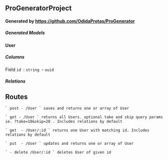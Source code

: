 
## ProGeneratorProject
#### Generated by https://github.com/OdidaProtas/ProGenerator

##### Generated Models 


#### User

##### Columns

Field ` id  `:  ` string  `- ` uuid  `



    


##### Relations



## Routes


    ` post - /User ` saves and returns one or array of User

    ` get - /User ` returns all Users. optional take and skip query params ie. ?take=10&skip=20 . Includes relations by default
    
    ` get  - /User/:id ` returns one User with matching id. Includes relations by default

    ` put  - /User ` updates and returns one or array of User  

    ` - delete /User/:id ` deletes User of given id
    
                
